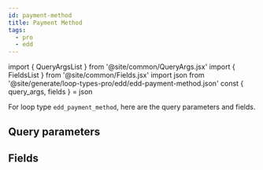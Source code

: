 ```yaml
---
id: payment-method
title: Payment Method
tags:
  - pro
  - edd
---
```

import { QueryArgsList } from '@site/common/QueryArgs.jsx'
import { FieldsList } from '@site/common/Fields.jsx'
import json from '@site/generate/loop-types-pro/edd/edd-payment-method.json'
const { query_args, fields } = json

For loop type `edd_payment_method`, here are the query parameters and fields.

## Query parameters

<QueryArgsList args={query_args} />

## Fields

<FieldsList fields={fields} />
